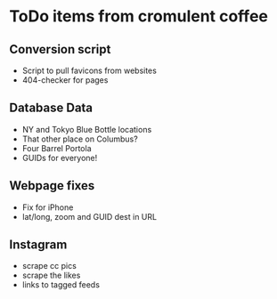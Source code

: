 ToDo items from cromulent coffee
================================

Conversion script
-----------------

  * Script to pull favicons from websites
  * 404-checker for pages

Database Data
-------------

  * NY and Tokyo Blue Bottle locations
  * That other place on Columbus?
  * Four Barrel Portola
  * GUIDs for everyone!

Webpage fixes
-------------

  * Fix for iPhone
  * lat/long, zoom and GUID dest in URL

Instagram
---------

  * scrape cc pics
  * scrape the likes
  * links to tagged feeds

